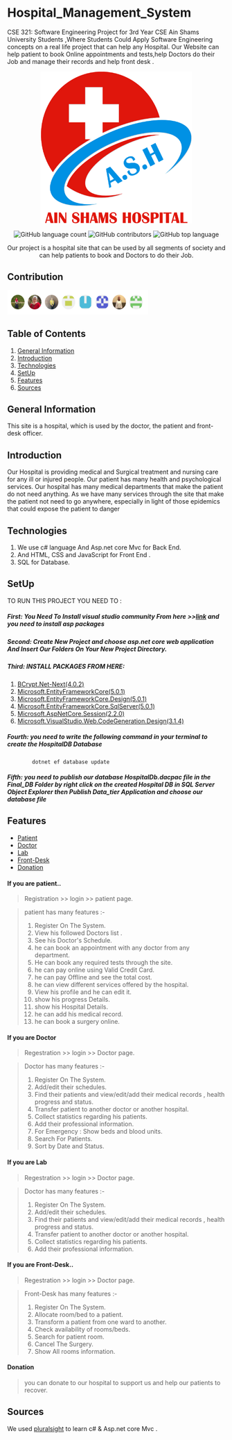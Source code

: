 # Hospital_Management_System
CSE 321: Software Engineering Project for 3rd Year CSE Ain Shams University Students ,Where Students Could Apply Software Engineering concepts on a real life project that can help any Hospital. Our Website can help patient to book Online appointments and tests,help Doctors do their Job and manage their records and help front desk . 



<div align="center">
<img src="https://github.com/Heba-Atef99/Hospital_Management_System/blob/main/images/ASH%202B.png" width="350" height="350" >  
    
    
![GitHub language count](https://img.shields.io/github/languages/count/Heba-Atef99/Hospital_Management_System?color=%2300&logo=GitHub)
![GitHub contributors](https://img.shields.io/github/contributors/Heba-Atef99/Hospital_Management_System?color=%2300&logo=GitHub)
![GitHub top language](https://img.shields.io/github/languages/top/Heba-Atef99/Hospital_Management_System?color=%2300)


Our project is a hospital site that can be used by all segments of society and can help patients to book and Doctors to do their Job.
</div>  
  
## Contribution

<img src="https://github.com/Heba-Atef99/Hospital_Management_System/blob/main/images/contribution.PNG" width="325" height="56" margin-bottom="40">

## Table of Contents

1. [General Information](#general-information)
2. [Introduction](#introduction)
3. [Technologies](#technolgies)
4. [SetUp](#setup)
5. [Features](#features)
6. [Sources](#Sources) 
 
## General Information

This site is a hospital, which is used by the doctor, the patient and front-desk officer.

## Introduction

Our Hospital is providing medical and Surgical treatment and nursing care for any ill or injured people.
Our patient has many health and psychological services.
Our hospital has many medical departments that make the patient do not need anything.
As we have many services through the site that make the patient not need to go anywhere, especially in light of those epidemics that could expose the patient to danger

## Technologies

1. We use c# language And Asp.net core Mvc for Back End.
2. And HTML, CSS and JavaScript for Front End .
3. SQL for Database. 

## SetUp

TO RUN THIS PROJECT YOU NEED TO :
##### First: You Need To Install visual studio community From here >>[link](https://visualstudio.microsoft.com/vs/community/) and you need to install asp packages
##### Second: Create New Project and choose asp.net core web application And Insert Our Folders On Your New Project Directory.
##### Third: INSTALL PACKAGES FROM HERE:

1. [BCrypt.Net-Next(4.0.2)](https://www.nuget.org/packages/BCrypt.Net-Next/4.0.2?_src=template)
2. [Microsoft.EntityFrameworkCore(5.0.1)](https://www.nuget.org/packages/Microsoft.EntityFrameworkCore/5.0.1?_src=template)
3. [Microsoft.EntityFrameworkCore.Design(5.0.1)](https://www.nuget.org/packages/Microsoft.EntityFrameworkCore.Design/5.0.1?_src=template)
4. [Microsoft.EntityFrameworkCore.SqlServer(5.0.1)](https://www.nuget.org/packages/Microsoft.EntityFrameworkCore.SqlServer/5.0.1?_src=template)
5. [Microsoft.AspNetCore.Session(2.2.0)](https://www.nuget.org/packages/Microsoft.AspNetCore.Session/)
6. [Microsoft.VisualStudio.Web.CodeGeneration.Design(3.1.4)](https://www.nuget.org/packages/Microsoft.VisualStudio.Web.CodeGeneration.Design/3.1.4?_src=template)

##### Fourth: you need to write the following command in your terminal to create the HospitalDB Database 
``` 
        dotnet ef database update  

```
##### Fifth: you need to publish our database HospitalDb.dacpac file in the Final_DB Folder by right click on the created Hospital DB in SQL Server Object Explorer then Publish Data_tier Application and choose our database file


## Features

* [Patient](#if-you-are-patient)
* [Doctor](#if-you-are-Doctor)
* [Lab](#if-you-are-Lab)
* [Front-Desk](#if-you-are-front-desk)
* [Donation](#Donation)

#### If you are patient.. 

> Registration >> login >> patient page.

> patient has many features :-
> 1. Register On The System.
> 2. View his followed Doctors list .
> 3. See his Doctor's Schedule.
> 4. he can book an appointment with any doctor from any department.
> 5. He can book any required tests through the site.
> 6. he can pay online using Valid Credit Card.
> 7. he can pay Offline and see the total cost.
> 8. he can view different services offered by the hospital. 
> 9. View his profile and he can edit it.
> 10. show his progress Details.
> 11. show his Hospital Details.
> 12. he can add his medical record.
> 13. he can book a surgery online. 


#### If you are Doctor

> Regestration >> login >> Doctor page.

> Doctor has many features :-
> 1. Register On The System.
> 2. Add/edit their schedules.
> 3. Find their patients and view/edit/add their medical records , health progress and status.
> 4. Transfer patient to another doctor or another hospital.
> 5. Collect statistics regarding his patients.
> 6. Add their professional information.
> 7. For Emergency : Show beds and blood units.
> 8. Search For Patients.
> 9. Sort by Date and Status.  

#### If you are Lab

> Regestration >> login >> Doctor page.

> Doctor has many features :-
> 1. Register On The System.
> 2. Add/edit their schedules.
> 3. Find their patients and view/edit/add their medical records , health progress and status.
> 4. Transfer patient to another doctor or another hospital.
> 5. Collect statistics regarding his patients.
> 6. Add their professional information.

#### If you are Front-Desk..

> Regestration >> login >> Doctor page.

> Front-Desk has many features :-
> 1. Register On The System.
> 2. Allocate room/bed to a patient.
> 3. Transform a patient from one ward to another.
> 4. Check availability of rooms/beds.
> 5. Search for patient room.
> 6. Cancel The Surgery.
> 7. Show All rooms information.


#### Donation

> you can donate to our hospital to support us and help our patients to recover.

## Sources

We used [pluralsight](https://www.pluralsight.com/product/skills?utm_term=&aid=7010a000002LZ5aAAG&promo=&utm_source=branded&utm_medium=digital_paid_search_google&utm_campaign=XYZ_EMEA_Brand_E&utm_content=&gclid=CjwKCAiAi_D_BRApEiwASslbJ5k_uQ3dLDGo8P3FI9k4gZ97Op_P2QeFmPjeoO6Sff10pPYIxMTSrBoCTrwQAvD_BwE) to learn c# & Asp.net core Mvc .


